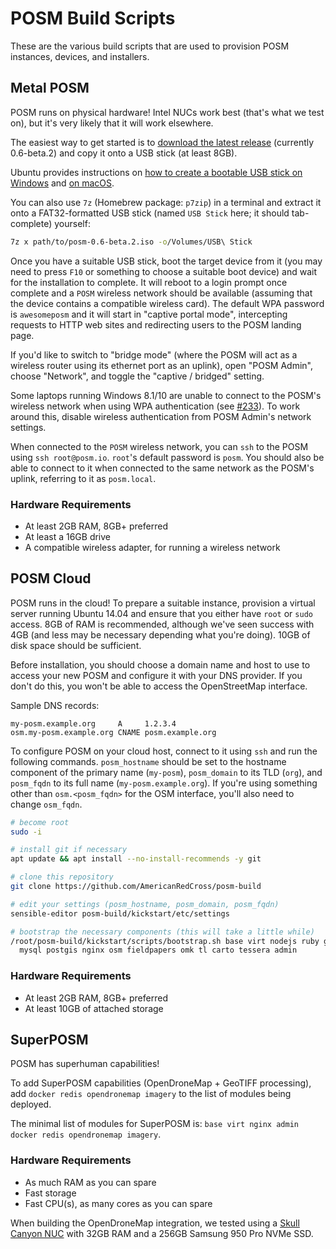 # POSM Build Scripts

These are the various build scripts that are used to provision POSM instances, devices, and
installers.

## Metal POSM

POSM runs on physical hardware! Intel NUCs work best (that's what we test on), but it's very likely
that it will work elsewhere.

The easiest way to get started is to [download the latest
release](http://posm.s3.amazonaws.com/releases/posm-0.6-beta.2.iso) (currently 0.6-beta.2) and copy
it onto a USB stick (at least 8GB).

Ubuntu provides instructions on [how to create a bootable USB stick on
Windows](https://www.ubuntu.com/download/desktop/create-a-usb-stick-on-windows) and [on
macOS](https://www.ubuntu.com/download/desktop/create-a-usb-stick-on-mac-osx).

You can also use `7z` (Homebrew package: `p7zip`) in a terminal and extract it onto a
FAT32-formatted USB stick (named `USB Stick` here; it should tab-complete) yourself:

```bash
7z x path/to/posm-0.6-beta.2.iso -o/Volumes/USB\ Stick
```

Once you have a suitable USB stick, boot the target device from it (you may need to press `F10` or
something to choose a suitable boot device) and wait for the installation to complete. It will
reboot to a login prompt once complete and a `POSM` wireless network should be available (assuming
that the device contains a compatible wireless card). The default WPA password is `awesomeposm` and
it will start in "captive portal mode", intercepting requests to HTTP web sites and redirecting
users to the POSM landing page.

If you'd like to switch to "bridge mode" (where the POSM will act as a wireless router using its
ethernet port as an uplink), open "POSM Admin", choose "Network", and toggle the "captive / bridged"
setting.

Some laptops running Windows 8.1/10 are unable to connect to the POSM's wireless network when using
WPA authentication (see [#233](https://github.com/AmericanRedCross/posm/issues/233)). To work around
this, disable wireless authentication from POSM Admin's network settings.

When connected to the `POSM` wireless network, you can `ssh` to the POSM using `ssh root@posm.io`.
`root`'s default password is `posm`. You should also be able to connect to it when connected to the
same network as the POSM's uplink, referring to it as `posm.local`.

### Hardware Requirements

* At least 2GB RAM, 8GB+ preferred
* At least a 16GB drive
* A compatible wireless adapter, for running a wireless network

## POSM Cloud

POSM runs in the cloud! To prepare a suitable instance, provision a virtual server running Ubuntu
14.04 and ensure that you either have `root` or `sudo` access. 8GB of RAM is recommended, although
we've seen success with 4GB (and less may be necessary depending what you're doing). 10GB of disk
space should be sufficient.

Before installation, you should choose a domain name and host to use to access your new POSM and
configure it with your DNS provider. If you don't do this, you won't be able to access the
OpenStreetMap interface.

Sample DNS records:

```
my-posm.example.org     A     1.2.3.4
osm.my-posm.example.org CNAME posm.example.org
```

To configure POSM on your cloud host, connect to it using `ssh` and run the following commands.
`posm_hostname` should be set to the hostname component of the primary name (`my-posm`),
`posm_domain` to its TLD (`org`), and `posm_fqdn` to its full name (`my-posm.example.org`). If
you're using something other than `osm.<posm_fqdn>` for the OSM interface, you'll also need to
change `osm_fqdn`.

```bash
# become root
sudo -i

# install git if necessary
apt update && apt install --no-install-recommends -y git

# clone this repository
git clone https://github.com/AmericanRedCross/posm-build

# edit your settings (posm_hostname, posm_domain, posm_fqdn)
sensible-editor posm-build/kickstart/etc/settings

# bootstrap the necessary components (this will take a little while)
/root/posm-build/kickstart/scripts/bootstrap.sh base virt nodejs ruby gis \
  mysql postgis nginx osm fieldpapers omk tl carto tessera admin
```

### Hardware Requirements

* At least 2GB RAM, 8GB+ preferred
* At least 10GB of attached storage

## SuperPOSM

POSM has superhuman capabilities!

To add SuperPOSM capabilities (OpenDroneMap + GeoTIFF processing), add `docker redis opendronemap
imagery` to the list of modules being deployed.

The minimal list of modules for SuperPOSM is: `base virt nginx admin docker redis opendronemap imagery`.

### Hardware Requirements

* As much RAM as you can spare
* Fast storage
* Fast CPU(s), as many cores as you can spare

When building the OpenDroneMap integration, we tested using a [Skull Canyon
NUC](http://www.intel.com/content/www/us/en/nuc/nuc-kit-nuc6i7kyk-features-configurations.html) with
32GB RAM and a 256GB Samsung 950 Pro NVMe SSD.
